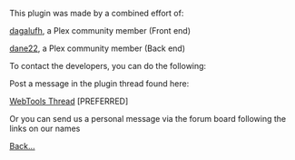 This plugin was made by a combined effort of:

[dagalufh](https://forums.plex.tv/index.php/user/253163-dagalufh/), a Plex community member (Front end)

[dane22](https://forums.plex.tv/index.php/user/93609-dane22/), a Plex community member (Back end)

To contact the developers, you can do the following:

Post a message in the plugin thread found here:

[WebTools Thread](https://forums.plex.tv/discussion/126254) [PREFERRED]

Or you can send us a personal message via the forum board following the links on our names


[Back...](https://github.com/dagalufh/WebTools.bundle/wiki)
